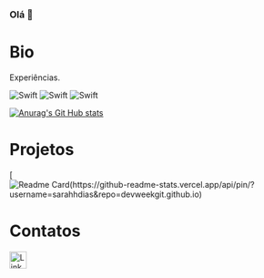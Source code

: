 ### Olá 👋

# Bio

Experiências.

![Swift](https://img.shields.io/badge/Unity-100000?style=for-the-badge&logo=unity&logoColor=white)
![Swift](https://img.shields.io/badge/C%23-239120?style=for-the-badge&logo=c-sharp&logoColor=white)
![Swift](https://img.shields.io/badge/blender-%23F5792A.svg?style=for-the-badge&logo=blender&logoColor=white)


[![Anurag's Git Hub stats](https://github-readme-stats.vercel.app/api?username=sarahhdias&theme=dark)](https://github.com/anuraghazra/github-readme-stats)

# Projetos

[![Readme Card(https://github-readme-stats.vercel.app/api/pin/?username=sarahhdias&repo=devweekgit.github.io)](https://github.com/anuraghazra/github-readme-stats)

# Contatos

[<img src="https://img.shields.io/badge/LinkedIn-0077B5?style=for-the-badge&logo=linkedin&logoColor=white" alt="Linkedin" height="30">](https://www.linkedin.com/in/sarah-dias-a6a760140/)
